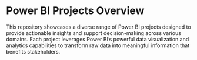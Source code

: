 # Power BI Projects Overview

This repository showcases a diverse range of Power BI projects designed to provide actionable insights and support decision-making across various domains. Each project leverages Power BI’s powerful data visualization and analytics capabilities to transform raw data into meaningful information that benefits stakeholders.
